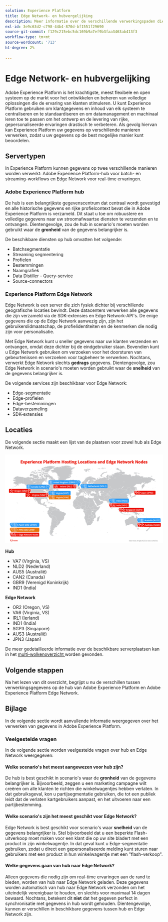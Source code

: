 ```yaml
---
solution: Experience Platform
title: Edge Network- en hubvergelijking
description: Meer informatie over de verschillende verwerkingspaden die beschikbaar zijn voor Adobe Experience Platform.
exl-id: 3e9c63d2-c798-44b4-870d-bf1551f29690
source-git-commit: f129c215ebc5dc169b9a7ef9b3faa3463ab413f3
workflow-type: tm+mt
source-wordcount: '713'
ht-degree: 2%

---
```


# Edge Network- en hubvergelijking

Adobe Experience Platform is het krachtigste, meest flexibele en open systeem op de markt voor het ontwikkelen en beheren van volledige oplossingen die de ervaring van klanten stimuleren. U kunt Experience Platform gebruiken om klantgegevens en inhoud van elk systeem te centraliseren en te standaardiseren en om datamanagement en machinaal leren toe te passen om het ontwerp en de levering van rijke, gepersonaliseerde ervaringen drastisch te verbeteren. Als gevolg hiervan kan Experience Platform uw gegevens op verschillende manieren verwerken, zodat u uw gegevens op de best mogelijke manier kunt beoordelen.

## Servertypen

In Experience Platform kunnen gegevens op twee verschillende manieren worden verwerkt: Adobe Experience Platform-hub voor batch- en streaming-workflows en Edge Network voor real-time ervaringen.

### Adobe Experience Platform hub

De hub is een belangrijkste gegevenscentrum dat centraal wordt gevestigd en alle historische gegevens en rijke profielcontext bevat die in Adobe Experience Platform is verzameld. Dit staat u toe om robuustere en volledige gegevens naar uw stroomafwaartse diensten te verzenden en te ontvangen. Dientengevolge, zou de hub in scenario&#39;s moeten worden gebruikt waar de **gronheid** van de gegevens belangrijker is.

De beschikbare diensten op hub omvatten het volgende:

- Batchsegmentatie
- Streaming segmentering
- Profielen
- Bestemmingen
- Naamgrafiek
- Data Distiller - Query-service
- Source-connectors

### Experience Platform Edge Network

Edge Network is een server die zich fysiek dichter bij verschillende geografische locaties bevindt. Deze datacenters verwerken alle gegevens die zijn verzameld via de SDK-extensies en Edge Network-API&#39;s. De enige gegevens die op de Edge Network aanwezig zijn, zijn het gebruikerslidmaatschap, de profielidentiteiten en de kenmerken die nodig zijn voor personalisatie.

Met Edge Network kunt u sneller gegevens naar uw klanten verzenden en ontvangen, omdat deze dichter bij de eindgebruiker staan. Bovendien kunt u Edge Network gebruiken om verzoeken voor het doorsturen van gebeurtenissen en verzoeken voor tagbeheer te verwerken. Nochtans, verwerkt Edge Network slechts **gedrags** gegevens. Dientengevolge, zou Edge Network in scenario&#39;s moeten worden gebruikt waar de **snelheid** van de gegevens belangrijker is.

De volgende services zijn beschikbaar voor Edge Network:

- Edge-segmentatie
- Edge-profielen
- Edge-bestemmingen
- Dataverzameling
- SDK-extensies

## Locaties

De volgende sectie maakt een lijst van de plaatsen voor zowel hub als Edge Network.

![ een diagram dat van de verschillende plaatsen voor zowel hub als servers van Edge Network een lijst maakt.](./images/servers/platform-server-locations.png)

**Hub**

- VA7 (Virginia, VS)
- NLD2 (Nederland)
- AUS5 (Australië)
- CAN2 (Canada)
- GBR9 (Verenigd Koninkrijk)
- IND1 (India)

**Edge Network**

- OR2 (Oregon, VS)
- VA6 (Virginia, VS)
- IRL1 (Ierland)
- IND1 (India)
- SGP3 (Singapore)
- AUS3 (Australië)
- JPN3 (Japan)

De meer gedetailleerde informatie over de beschikbare serverplaatsen kan in het [ multi-wolkenoverzicht ](./multi-cloud.md#available-cloud-regions) worden gevonden.

## Volgende stappen

Na het lezen van dit overzicht, begrijpt u nu de verschillen tussen verwerkingsgegevens op de hub van Adobe Experience Platform en Adobe Experience Platform Edge Network.

## Bijlage

In de volgende sectie wordt aanvullende informatie weergegeven over het verwerken van gegevens in Adobe Experience Platform.

### Veelgestelde vragen

In de volgende sectie worden veelgestelde vragen over hub en Edge Network weergegeven:

#### Welke scenario&#39;s het meest aangewezen voor hub zijn?

De hub is best geschikt in scenario&#39;s waar de **gronheid** van de gegevens belangrijker is. Bijvoorbeeld, zeggen u een marketing campagne wilt creëren om alle klanten te richten die winkelwagentjes hebben verlaten. In dat gebruiksgeval, kon u partijsegmentatie gebruiken, die tot een publiek leidt dat de verlaten kartgebruikers aanpast, en het uitvoeren naar een partijbestemming.

#### Welke scenario&#39;s zijn het meest geschikt voor Edge Network?

Edge Network is best geschikt voor scenario&#39;s waar **snelheid** van de gegevens belangrijker is. Stel bijvoorbeeld dat u een beperkte Flash-uitverkoop moet maken voor een klant die op uw site bladert met een product in zijn winkelwagentje. In dat geval kunt u Edge-segmentatie gebruiken, zodat u direct een gepersonaliseerde melding kunt sturen naar gebruikers met een product in hun winkelwagentje met een &quot;flash-verkoop&quot;.

#### Welke gegevens gaan van hub naar Edge Network?

Alleen gegevens die nodig zijn om real-time ervaringen aan de rand te bieden, worden van hub naar Edge Network geladen. Deze gegevens worden automatisch van hub naar Edge Network verzonden om het uiteindelijk verenigbaar te houden, en slechts voor maximaal 14 dagen bewaard. Nochtans, betekent dit **niet** dat het gegeven perfect in synchronisatie met gegevens in hub wordt gehouden. Dientengevolge, kunnen er verschillen in beschikbare gegevens tussen hub en Edge Network zijn.
